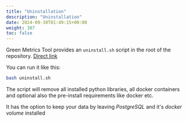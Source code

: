 ```yaml
---
title: "Uninstallation"
description: "Uninstallation"
date: 2024-09-30T01:49:15+00:00
weight: 307
toc: false
---
```


Green Metrics Tool provides an `uninstall.sh` script in the root of the repository. [Direct link](https://github.com/green-coding-solutions/green-metrics-tool/blob/main/uninstall.sh)

You can run it like this:

```bash
bash uninstall.sh
```

The script will remove all installed python libraries, all docker containers and optional 
also the pre-install requirements like docker etc.

It has the option to keep your data by leaving *PostgreSQL* and it's *docker volume* installed